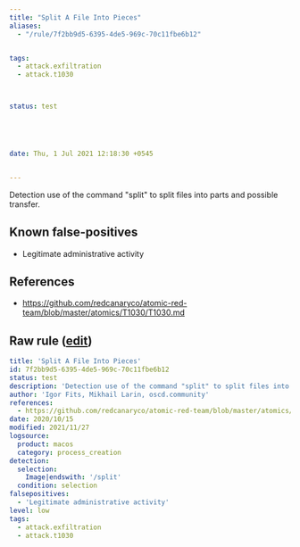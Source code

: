 ```yaml
---
title: "Split A File Into Pieces"
aliases:
  - "/rule/7f2bb9d5-6395-4de5-969c-70c11fbe6b12"


tags:
  - attack.exfiltration
  - attack.t1030



status: test





date: Thu, 1 Jul 2021 12:18:30 +0545


---
```


Detection use of the command "split" to split files into parts and possible transfer.

<!--more-->


## Known false-positives

* Legitimate administrative activity



## References

* https://github.com/redcanaryco/atomic-red-team/blob/master/atomics/T1030/T1030.md


## Raw rule ([edit](https://github.com/SigmaHQ/sigma/edit/master/rules/linux/macos/process_creation/proc_creation_macos_split_file_into_pieces.yml))
```yaml
title: 'Split A File Into Pieces'
id: 7f2bb9d5-6395-4de5-969c-70c11fbe6b12
status: test
description: 'Detection use of the command "split" to split files into parts and possible transfer.'
author: 'Igor Fits, Mikhail Larin, oscd.community'
references:
  - https://github.com/redcanaryco/atomic-red-team/blob/master/atomics/T1030/T1030.md
date: 2020/10/15
modified: 2021/11/27
logsource:
  product: macos
  category: process_creation
detection:
  selection:
    Image|endswith: '/split'
  condition: selection
falsepositives:
  - 'Legitimate administrative activity'
level: low
tags:
  - attack.exfiltration
  - attack.t1030

```
